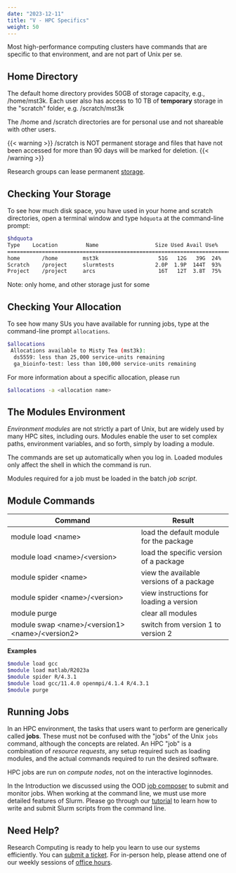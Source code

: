 ```yaml
---
date: "2023-12-11"
title: "V - HPC Specifics"
weight: 50
---
```


Most high-performance computing clusters have commands that are specific to that environment, and are not part of Unix per se.

## Home Directory

The default home directory provides 50GB of storage capacity, e.g., /home/mst3k.  Each user also has access to 10 TB of  __temporary__  storage in the "scratch" folder, e.g. /scratch/mst3k

The /home and /scratch directories are for personal use and not shareable with other users.

{{< warning >}}
/scratch is NOT permanent storage and files that have not been accessed for more than 90 days will be marked for deletion.
{{< /warning >}}

Research groups can lease permanent [storage](https://www.rc.virginia.edu/userinfo/storage/).

## Checking Your Storage

To see how much disk space, you have used in your home and scratch directories, open a terminal window and type  `hdquota`  at the command-line prompt:

```bash
$hdquota
Type    Location         Name                  Size Used Avail Use%
=======================================================================
home       /home        mst3k                   51G   12G   39G  24%
Scratch    /project     slurmtests             2.0P  1.9P  144T  93%
Project    /project     arcs                    16T   12T  3.8T  75%   Project    /project
```

Note: only home, and other storage just for some

## Checking Your Allocation

To see how many SUs you have available for running jobs, type at the command-line prompt `allocations`.

```bash
$allocations
 Allocations available to Misty Tea (mst3k):
  ds5559: less than 25,000 service-units remaining
  ga_bioinfo-test: less than 100,000 service-units remaining
```

For more information about a specific allocation, please run
```bash
$allocations -a <allocation name>
```

## The Modules Environment

_Environment modules_ are not strictly a part of Unix, but are widely used by many HPC sites, including ours.  Modules enable the user to set complex paths, environment variables, and so forth, simply by loading a module.

The commands are set up automatically when you log in.  Loaded modules only affect the shell in which the command is run.

Modules required for a job must be loaded in the batch _job script_.

## Module Commands

| Command                                                 | Result                                         |
|---------------------------------------------------------|------------------------------------------------|
| module load \<name\>                                    | load the default module for the <name> package |
| module load \<name\>/\<version\>                        | load the specific version of a package         |
| module spider \<name\>                                  | view the available versions of a package       | 
| module spider \<name\>/\<version\>                      | view instructions for loading a version        |
| module purge                                            | clear all modules                              |
| module swap \<name\>/\<version1\> \<name\>/\<version2\> | switch from version 1 to version 2             |

**Examples**
```bash
$module load gcc
$module load matlab/R2023a
$module spider R/4.3.1
$module load gcc/11.4.0 openmpi/4.1.4 R/4.3.1
$module purge
```

## Running Jobs

In an HPC environment, the tasks that users want to perform are generically called **jobs**.  These must not be confused with the "jobs" of the Unix `jobs` command, although the concepts are related. An HPC "job" is a combination of _resource requests_, any setup required such as loading modules, and the actual commands required to run the desired software.

HPC jobs are run on _compute nodes_, not on the interactive loginnodes.

In the Introduction we discussed using the OOD [job composer](/content/tutorials/hpc-intro/features_of_ood.md) to submit and monitor jobs. When working at the command line, we must use more detailed features of Slurm.  Please go through our [tutorial](/content/tutorials/slurm-from-cli) to learn how to write and submit Slurm scripts from the command line.

## Need Help?

Research Computing is ready to help you learn to use our systems efficiently.  You can [submit a ticket](https://www.rc.virginia.edu/form/support-request/).  For in-person help, please attend one of our weekly sessions of [office hours](https://www.rc.virginia.edu/support/#office-hours).
